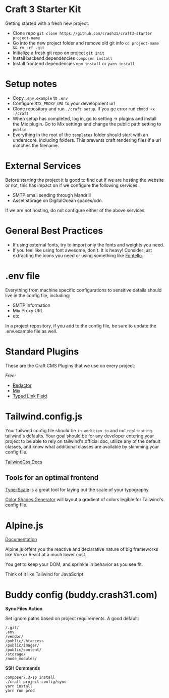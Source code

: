 # Craft 3 Starter Kit
Getting started with a fresh new project.

- Clone repo `git clone https://github.com/crash31/craft3-starter project-name`
- Go into the new project folder and remove old git info `cd project-name && rm -rf .git`
- Initialize a fresh git repo on project `git init`
- Install backend dependencies `composer install`
- Install frontend dependencies `npm install` or `yarn install`

# Setup notes
- Copy `.env.example` to `.env`
- Configure `MIX_PROXY_URL` to your development url
- Clone repository and run `./craft setup`. If you ge error run `chmod +x ./craft`
- When setup has completed, log in, go to setting -> plugins and install the Mix plugin. Go to Mix settings and change the public path setting to `public`. 
- Everything in the root of the `templates` folder should start with an underscore, including folders. This prevents craft rendering files if a url matches the filename. 

# External Services
Before starting the project it is good to find out if we are hosting the website or not, this has impact on if we configure the following services. 
- SMTP email sending through Mandrill
- Asset storage on DigitalOcean spaces/cdn. 

If we are not hosting, do not configure either of the above services.

# General Best Practices
- If using external fonts, try to import only the fonts and weights you need. 
- If you feel like using font awesome, don't. It is heavy! Consider just extracting the icons you need or using something like [Fontello](https://github.com/fontello/fontello).

# .env file
Everything from machine specific configurations to sensitive details should live in the config file, including:
- SMTP Information
- Mix Proxy URL
- etc.

In a project repository, if you add to the config file, be sure to update the .env.example file as well. 

# Standard Plugins
These are the Craft CMS Plugins that we use on every project:

*Free:*
- [Redactor](https://imperavi.com/redactor/)
- [Mix](https://github.com/mister-bk/craft-plugin-mix/blob/master/README.md)
- [Typed Link Field](https://plugins.craftcms.com/typedlinkfield)

# Tailwind.config.js
Your tailwind config file should be `in addition to` and not `replicating` tailwind's defaults. Your goal should be for any developer entering your project to be able to rely on tailwind's official doc, utilize any of the default classes, and know what additional classes are available by skimming your config file. 

[TailwindCss Docs](https://tailwindcss.com/docs/installation/)

## Tools for an optimal frontend

[Type-Scale](https://type-scale.com/) is a great tool for laying out the scale of your typography.

[Color Shades Generator](https://javisperez.github.io/tailwindcolorshades/#/) will layout a gradient of colors legible for Tailwind's config file.

# Alpine.js
[Documentation](https://github.com/alpinejs/alpine)

Alpine.js offers you the reactive and declarative nature of big frameworks like Vue or React at a much lower cost.

You get to keep your DOM, and sprinkle in behavior as you see fit.

Think of it like Tailwind for JavaScript.

# Buddy config (buddy.crash31.com)
**Sync Files Action**

Set ignore paths based on project requirements. A good default:
```
/.git/
.env
/vendor/
/public/.htaccess
/public/imager/
/public/content/
/storage/
/node_modules/
```
**SSH Commands**
```
composer7.3-sp install
./craft project-config/sync
yarn install
yarn run prod
```
